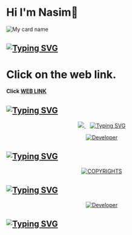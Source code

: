 # Hi I'm Nasim👋
![My card name](https://cardivo.vercel.app/api?name=Nasim%20-%20SER&description=Hi,%20Welcome%20To%20My%20Profile%20✨&image=https://i.imgur.com/rrgsrZ3.jpeg=10?v=4&backgroundColor=%23ecf0f1&instagram=ys._.panda&github=Itsme-soman&pattern=leaf&colorPattern=%23eaeaea)
## [![Typing SVG](https://readme-typing-svg.herokuapp.com?font=Rockstar-ExtraBold&color=000000&lines=LINK+OF+MY;WEBSITE)](https://git.io/typing-svg)

 </a>
</p>

# Click on the web link.

**Click [WEB LINK](hCOPYRIGHT-Leoboy30.github.io)**

## [![Typing SVG](https://readme-typing-svg.herokuapp.com?font=Rockstar-ExtraBold&color=000000&lines=FOLLOW+ME+IN;INSTAGRAM+U+HAVE+ANY;DOUBT'S+ASK+TO+ME😺🖐)](https://git.io/typing-svg)

 </a>
</p>

<p align="center">
  <a href="https://instagram.com/ys._.panda">
    <img src="https://img.shields.io/badge/Instagram-E4405F?style=for-the-badge&logo=instagram&logoColor=white" />
  </a>&nbsp;&nbsp;
  <a

## [![Typing SVG](https://readme-typing-svg.herokuapp.com?font=Rockstar-ExtraBold&color=000000&lines=AUTHOR+OF+THIS;REPOSITORY+AND+WEB)](https://git.io/typing-svg)

 </a>
</p>

<p align="center">
  <a href="https://github.com/Leoboy30"><img title="Developer" src="https://img.shields.io/badge/Author-Nasim%20-red.svg?style=for-the-badge&logo=github" /></a>
</p>

## [![Typing SVG](https://readme-typing-svg.herokuapp.com?font=Rockstar-ExtraBold&color=000000&lines=COPYRIGHTS+Leoboy30)](https://git.io/typing-svg)

 </a>
</p>

<p align="center">
  <a href="https://github.com/Leoboy30"><img title="COPYRIGHTS" src="https://img.shields.io/badge/COPYRIGHT-Kichu%20-red.svg?style=for-the-badge&logo=github" /></a>
</p>

## [![Typing SVG](https://readme-typing-svg.herokuapp.com?font=Rockstar-ExtraBold&color=000000&lines=USED+LANGUAGE'S)](https://git.io/typing-svg)

 </a>
</p>

<p align="center">
  <a href="https://github.com/Leoboy30"><img title="Developer" src="https://img.shields.io/badge/USED LANGUAGES IN THIS REPO-JAVASCRIPT,SCSS,CSS,HTML -red.svg?style=for-the-badge&logo=github" /></a>
</p>

## [![Typing SVG](https://readme-typing-svg.herokuapp.com?font=Rockstar-ExtraBold&color=000000&lines=THANK+YOU💖)](https://git.io/typing-svg)

 </a>
</p>
